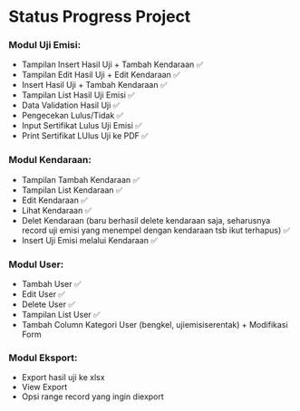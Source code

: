 # Status Progress Project
### Modul Uji Emisi:
- Tampilan Insert Hasil Uji + Tambah Kendaraan ✅
- Tampilan Edit Hasil Uji + Edit Kendaraan ✅
- Insert Hasil Uji + Tambah Kendaraan ✅
- Tampilan List Hasil Uji Emisi ✅
- Data Validation Hasil Uji ✅
- Pengecekan Lulus/Tidak ✅
- Input Sertifikat Lulus Uji Emisi ✅
- Print Sertifikat LUlus Uji ke PDF ✅
### Modul Kendaraan:
- Tampilan Tambah Kendaraan ✅
- Tampilan List Kendaraan ✅
- Edit Kendaraan ✅
- Lihat Kendaraan ✅
- Delet Kendaraan (baru berhasil delete kendaraan saja, seharusnya record uji emisi yang menempel dengan kendaraan tsb ikut terhapus) ✅
- Insert Uji Emisi melalui Kendaraan ✅
### Modul User:
- Tambah User ✅
- Edit User ✅
- Delete User ✅
- Tampilan List User ✅
- Tambah Column Kategori User (bengkel, ujiemisiserentak) + Modifikasi Form
### Modul Eksport:
- Export hasil uji ke xlsx
- View Export
- Opsi range record yang ingin diexport


